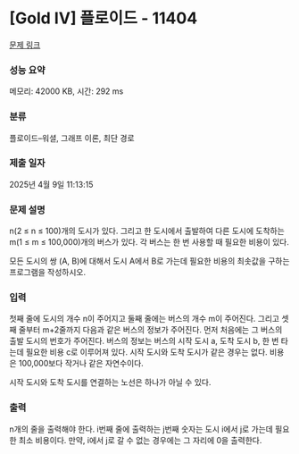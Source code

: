 # [Gold IV] 플로이드 - 11404 

[문제 링크](https://www.acmicpc.net/problem/11404) 

### 성능 요약

메모리: 42000 KB, 시간: 292 ms

### 분류

플로이드–워셜, 그래프 이론, 최단 경로

### 제출 일자

2025년 4월 9일 11:13:15

### 문제 설명

<p>n(2 ≤ n ≤ 100)개의 도시가 있다. 그리고 한 도시에서 출발하여 다른 도시에 도착하는 m(1 ≤ m ≤ 100,000)개의 버스가 있다. 각 버스는 한 번 사용할 때 필요한 비용이 있다.</p>

<p>모든 도시의 쌍 (A, B)에 대해서 도시 A에서 B로 가는데 필요한 비용의 최솟값을 구하는 프로그램을 작성하시오.</p>

### 입력 

 <p>첫째 줄에 도시의 개수 n이 주어지고 둘째 줄에는 버스의 개수 m이 주어진다. 그리고 셋째 줄부터 m+2줄까지 다음과 같은 버스의 정보가 주어진다. 먼저 처음에는 그 버스의 출발 도시의 번호가 주어진다. 버스의 정보는 버스의 시작 도시 a, 도착 도시 b, 한 번 타는데 필요한 비용 c로 이루어져 있다. 시작 도시와 도착 도시가 같은 경우는 없다. 비용은 100,000보다 작거나 같은 자연수이다.</p>

<p>시작 도시와 도착 도시를 연결하는 노선은 하나가 아닐 수 있다.</p>

### 출력 

 <p>n개의 줄을 출력해야 한다. i번째 줄에 출력하는 j번째 숫자는 도시 i에서 j로 가는데 필요한 최소 비용이다. 만약, i에서 j로 갈 수 없는 경우에는 그 자리에 0을 출력한다.</p>

